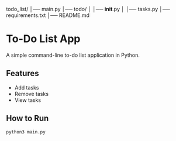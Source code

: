 
todo_list/
│── main.py
│── todo/
│   │── __init__.py
│   │── tasks.py
│── requirements.txt
│── README.md


# To-Do List App

A simple command-line to-do list application in Python.

## Features
- Add tasks
- Remove tasks
- View tasks

## How to Run
```sh
python3 main.py
